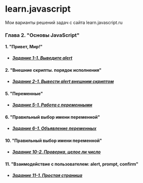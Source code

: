 # learn.javascript
Мои варианты решений задач с сайта learn.javascript.ru
### Глава 2. "Основы JavaScript"
#### 1. "Привет, Мир!"
  + ##### [Задание 1-1. Выведите alert](https://github.com/Resolut/learn.javascript/tree/master/ex1-1)
#### 2. "Внешние скрипты. порядок исполнения"
  + ##### [Задание 2-1. Вывести alert внешним скриптом](https://github.com/Resolut/learn.javascript/tree/master/ex2-1)
#### 5. "Переменные"
  + ##### [Задание 5-1. Работа с переменными](https://github.com/Resolut/learn.javascript/tree/master/ex5-1)
#### 6. "Правильный выбор имени переменной"
  + ##### [Задание 6-1. Объявление переменных](https://github.com/Resolut/learn.javascript/tree/master/ex6-1)
#### 10. "Правильный выбор имени переменной"
  + ##### [Задание 10-2. Проверка, целое ли число](https://github.com/Resolut/learn.javascript/tree/master/ex10-2)
#### 11. "Взаимодействие с пользователем: alert, prompt, confirm"
  + ##### [Задание 11-1. Простая страница](https://github.com/Resolut/learn.javascript/tree/master/ex11-1)